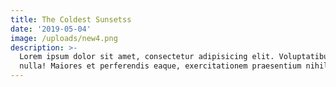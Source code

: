 ```yaml
---
title: The Coldest Sunsetss
date: '2019-05-04'
image: /uploads/new4.png
description: >-
  Lorem ipsum dolor sit amet, consectetur adipisicing elit. Voluptatibus quia,
  nulla! Maiores et perferendis eaque, exercitationem praesentium nihil.
---
```



